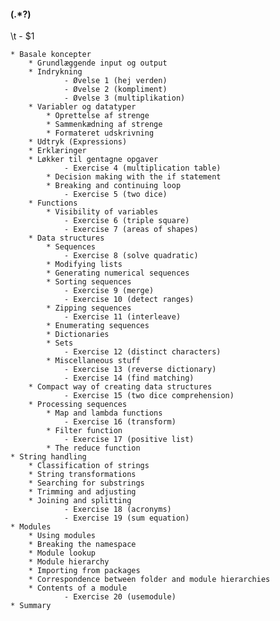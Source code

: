 #### <div class="alert alert-info">(.*?)</div>
\t - $1


    * Basale koncepter
        * Grundlæggende input og output
        * Indrykning
                - Øvelse 1 (hej verden)
                - Øvelse 2 (kompliment)
                - Øvelse 3 (multiplikation) 
        * Variabler og datatyper
            * Oprettelse af strenge
            * Sammenkædning af strenge
            * Formateret udskrivning
        * Udtryk (Expressions)
        * Erklæringer
        * Løkker til gentagne opgaver
                - Exercise 4 (multiplication table)
            * Decision making with the if statement
            * Breaking and continuing loop
                - Exercise 5 (two dice)
        * Functions
            * Visibility of variables
                - Exercise 6 (triple square)
                - Exercise 7 (areas of shapes)
        * Data structures
            * Sequences
                - Exercise 8 (solve quadratic)
            * Modifying lists
            * Generating numerical sequences
            * Sorting sequences
                - Exercise 9 (merge)
                - Exercise 10 (detect ranges)
            * Zipping sequences
                - Exercise 11 (interleave)
            * Enumerating sequences
            * Dictionaries
            * Sets
                - Exercise 12 (distinct characters)
            * Miscellaneous stuff
                - Exercise 13 (reverse dictionary)
                - Exercise 14 (find matching)
        * Compact way of creating data structures
                - Exercise 15 (two dice comprehension)
        * Processing sequences
            * Map and lambda functions
                - Exercise 16 (transform)
            * Filter function
                - Exercise 17 (positive list)
            * The reduce function
    * String handling
        * Classification of strings
        * String transformations
        * Searching for substrings
        * Trimming and adjusting
        * Joining and splitting
                - Exercise 18 (acronyms)
                - Exercise 19 (sum equation)
    * Modules
        * Using modules
        * Breaking the namespace
        * Module lookup
        * Module hierarchy
        * Importing from packages
        * Correspondence between folder and module hierarchies
        * Contents of a module
                - Exercise 20 (usemodule)
    * Summary
